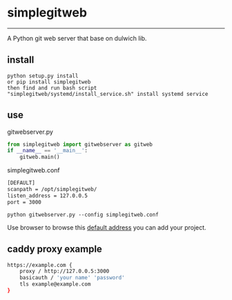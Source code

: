 # simplegitweb
----------------------

A Python git web server that base on dulwich lib.

## install
    python setup.py install
    or pip install simplegitweb
    then find and run bash script "simplegitweb/systemd/install_service.sh" install systemd service

## use
gitwebserver.py
```python
from simplegitweb import gitwebserver as gitweb
if __name__ == '__main__':
    gitweb.main()
```
simplegitweb.conf
```bash
[DEFAULT]
scanpath = /opt/simplegitweb/
listen_address = 127.0.0.5
port = 3000
```
    python gitwebserver.py --config simplegitweb.conf
Use browser to browse this [default address](http://127.0.0.5:3000) you can add your project.

## caddy proxy example
```bash
https://example.com {
    proxy / http://127.0.0.5:3000
    basicauth / 'your name' 'password'
    tls example@example.com
}
```

